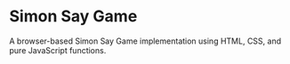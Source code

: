 # Simon Say Game
A browser-based Simon Say Game implementation using HTML, CSS, and pure JavaScript functions.